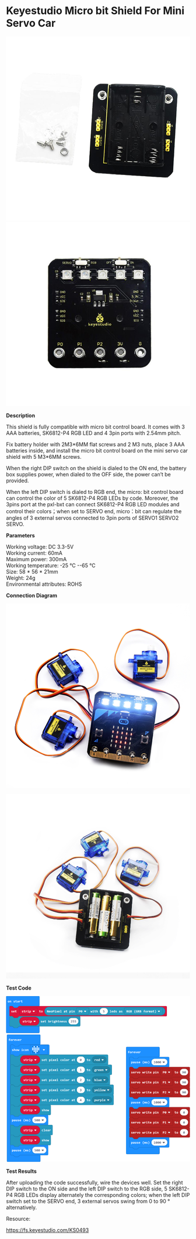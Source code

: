 # **Keyestudio Micro bit Shield For Mini Servo Car**

**![ks0493-0](KS0493/media/0c21578ddf0b8531926e451cad5b10b6.jpeg)
![ks0493-1](KS0493/media/676d0faaaa0cf8cb6fb439dbcae63ad4.jpeg)**

**Description**

This shield is fully compatible with micro bit control board. It comes with 3
AAA batteries, SK6812-P4 RGB LED and 4 3pin ports with 2.54mm pitch.

Fix battery holder with 2M3\*6MM flat screws and 2 M3 nuts, place 3 AAA
batteries inside, and install the micro bit control board on the mini servo car
shield with 5 M3\*6MM screws.

When the right DIP switch on the shield is dialed to the ON end, the battery box
supplies power, when dialed to the OFF side, the power can’t be provided.

When the left DIP switch is dialed to RGB end, the micro: bit control board can
control the color of 5 SK6812-P4 RGB LEDs by code. Moreover, the 3pins port at
the pxl-bxt can connect SK6812-P4 RGB LED modules and control their colors；when
set to SERVO end, micro：bit can regulate the angles of 3 external servos
connected to 3pin ports of SERVO1 SERVO2 SERVO.

**Parameters**

Working voltage: DC 3.3-5V  
Working current: 60mA  
Maximum power: 300mA  
Working temperature: -25 ℃ --65 ℃  
Size: 58 \* 56 \* 21mm  
Weight: 24g  
Environmental attributes: ROHS

**Connection Diagram**

![ks0493-6](KS0493/media/fc6891aeb870e6f3da8be2dc62552d1d.jpeg)

![KS0493shiyan](KS0493/media/fabbdedf09ad0834fffd9d159fb46d0c.jpeg)

**Test Code**

![microbit-KS0493](KS0493/media/7b682023a3dfa873be890af9b63297c9.png)

**Test Results**

After uploading the code successfully, wire the devices well. Set the right DIP
switch to the ON side and the left DIP switch to the RGB side, 5 SK6812-P4 RGB
LEDs display alternately the corresponding colors; when the left DIP switch set
to the SERVO end, 3 external servos swing from 0 to 90 ° alternatively.

Resource:

https://fs.keyestudio.com/KS0493

# 
